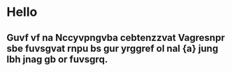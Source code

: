 # Hello

## Guvf vf na Nccyvpngvba cebtenzzvat Vagresnpr sbe fuvsgvat rnpu bs gur yrggref ol nal {a} jung lbh jnag gb or fuvsgrq.
